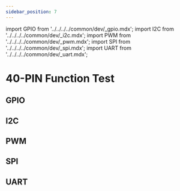 ```yaml
---
sidebar_position: 7
---
```


import GPIO from '../../../../common/dev/\_gpio.mdx';
import I2C from '../../../../common/dev/\_i2c.mdx';
import PWM from '../../../../common/dev/\_pwm.mdx';
import SPI from '../../../../common/dev/\_spi.mdx';
import UART from '../../../../common/dev/\_uart.mdx';

# 40-PIN Function Test

## GPIO

<GPIO product_name="Radxa ROCK 2A" model="rock-2a" gpio_pin="3" chip="4" line="0" gpio_connection="/img/rock2a/led_connection.webp" />

## I2C

<I2C product_name="Radxa ROCK 2A" model="rock-2a" i2c_overlay_name="I2C0-M1" sda_pin="PIN_3" scl_pin="PIN_5" i2c_connection="/img/rock2a/rock-2a-i2c-connection.webp" />


## PWM

<PWM product_name="Radxa ROCK 2A" model="rock-2a" pwm_name="PWM0_M0" pwm_pin="PIN_32" chip="0" pwm_connection="/img/rock2a/pwm_connection.webp" />

## SPI

<SPI product_name="Radxa ROCK 2A" model="rock-2a" spi_overlay_name="Enable spidev on SPI0 over CS1" spidev="/dev/spidev0.0" spi_mosi="PIN_19" spi_miso="PIN_21" spi_connection="/img/rock2a/spi_connection.webp" />

## UART

<UART product_name="Radxa ROCK 2A" model="rock-2a" uart1_name="UART1-M0" uart_dev1="ttyS1" tx1_pin="PIN_7" rx1_pin="PIN_40" uart2_name="UART3-M0" uart_dev2="ttyS3" tx2_pin="PIN_18" rx2_pin="PIN_16" uart_connection="/img/rock2a/rock2a-uart-loop.webp" two_uart_connection="/img/rock2a/rock2a-two-uart-connection.webp" />
